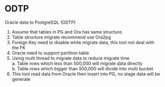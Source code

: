 # ODTP
Oracle data to PostgreSQL (ODTP)


1. Assume that tables in PG and Ora has same structure.
2. Table structure migrate recommend use Ora2pg
3. Foreign Key need to disable while migrate data, this tool not deal with the FK
4. Oracle need to support partition table
5. Using multi thread to migrate data to reduce migrate time<br/>
   a. Table rows which less than 500,000 will migrate data directly<br/>
   b. Table rows which bigger than 500,000 will divide into multi bucket<br/>
6. This tool read data from Oracle then insert into PG, no stage data will be generate
